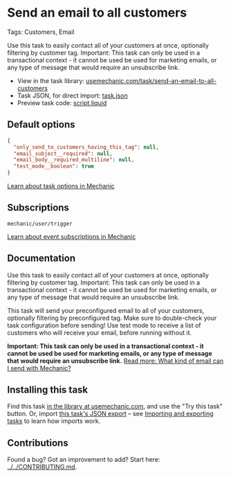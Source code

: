 # Send an email to all customers

Tags: Customers, Email

Use this task to easily contact all of your customers at once, optionally filtering by customer tag. Important: This task can only be used in a transactional context - it cannot be used be used for marketing emails, or any type of message that would require an unsubscribe link.

* View in the task library: [usemechanic.com/task/send-an-email-to-all-customers](https://usemechanic.com/task/send-an-email-to-all-customers)
* Task JSON, for direct import: [task.json](../../tasks/send-an-email-to-all-customers.json)
* Preview task code: [script.liquid](./script.liquid)

## Default options

```json
{
  "only_send_to_customers_having_this_tag": null,
  "email_subject__required": null,
  "email_body__required_multiline": null,
  "test_mode__boolean": true
}
```

[Learn about task options in Mechanic](https://docs.usemechanic.com/article/471-task-options)

## Subscriptions

```liquid
mechanic/user/trigger
```

[Learn about event subscriptions in Mechanic](https://docs.usemechanic.com/article/408-subscriptions)

## Documentation

Use this task to easily contact all of your customers at once, optionally filtering by customer tag. Important: This task can only be used in a transactional context - it cannot be used be used for marketing emails, or any type of message that would require an unsubscribe link.

This task will send your preconfigured email to all of your customers, optionally filtering by preconfigured tag. Make sure to double-check your task configuration before sending! Use test mode to receive a list of customers who will receive your email, before running without it.

**Important: This task can only be used in a transactional context - it cannot be used be used for marketing emails, or any type of message that would require an unsubscribe link.** [Read more: What kind of email can I send with Mechanic?](https://help.usemechanic.com/en/articles/3140336-what-kind-of-email-can-i-send-with-mechanic)

## Installing this task

Find this task [in the library at usemechanic.com](https://usemechanic.com/task/send-an-email-to-all-customers), and use the "Try this task" button. Or, import [this task's JSON export](../../tasks/send-an-email-to-all-customers.json) – see [Importing and exporting tasks](https://docs.usemechanic.com/article/505-importing-and-exporting-tasks) to learn how imports work.

## Contributions

Found a bug? Got an improvement to add? Start here: [../../CONTRIBUTING.md](../../CONTRIBUTING.md).

